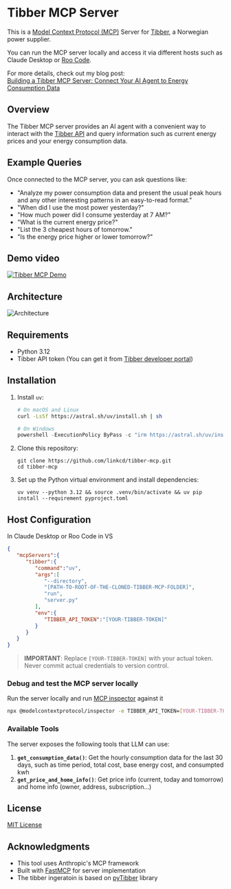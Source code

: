 # Tibber MCP Server
This is a [Model Context Protocol (MCP)](https://modelcontextprotocol.io/introduction) Server for [Tibber](https://tibber.com/), a Norwegian power supplier.

You can run the MCP server locally and access it via different hosts such as Claude Desktop or [Roo Code](https://marketplace.visualstudio.com/items?itemName=RooVeterinaryInc.roo-cline).

For more details, check out my blog post:  
[Building a Tibber MCP Server: Connect Your AI Agent to Energy Consumption Data](https://feng.lu/2025/03/28/Building-a-Tibber-MCP-Server-Connect-Your-AI-Agent-to-Energy-Consumption-Data/)

## Overview
The Tibber MCP server provides an AI agent with a convenient way to interact with the [Tibber API](https://developer.tibber.com/docs) and query information such as current energy prices and your energy consumption data.

## Example Queries
Once connected to the MCP server, you can ask questions like:
- "Analyze my power consumption data and present the usual peak hours and any other interesting patterns in an easy-to-read format."
- "When did I use the most power yesterday?"
- "How much power did I consume yesterday at 7 AM?"
- "What is the current energy price?"
- "List the 3 cheapest hours of tomorrow."
- "Is the energy price higher or lower tomorrow?"


## Demo video
[![Tibber MCP Demo](https://img.youtube.com/vi/FiqKPa9i6V4/0.jpg)](https://www.youtube.com/watch?v=FiqKPa9i6V4)

## Architecture
![Architecture](./doc/tibber-mcp-architecture.png)

## Requirements
- Python 3.12
- Tibber API token (You can get it from [Tibber developer portal](https://developer.tibber.com/settings/access-token))

## Installation
1. Install `uv`:
   ```bash
   # On macOS and Linux
   curl -LsSf https://astral.sh/uv/install.sh | sh
   ```
   
   ```powershell
   # On Windows
   powershell -ExecutionPolicy ByPass -c "irm https://astral.sh/uv/install.ps1 | iex"
   ```

2. Clone this repository:
   ```
   git clone https://github.com/linkcd/tibber-mcp.git
   cd tibber-mcp
   ```

3. Set up the Python virtual environment and install dependencies:
   ```
   uv venv --python 3.12 && source .venv/bin/activate && uv pip install --requirement pyproject.toml
   ```

## Host Configuration
In Claude Desktop or Roo Code in VS
```json
{
   "mcpServers":{
      "tibber":{
         "command":"uv",
         "args":[
            "--directory",
            "[PATH-TO-ROOT-OF-THE-CLONED-TIBBER-MCP-FOLDER]",
            "run",
            "server.py"
         ],
         "env":{
            "TIBBER_API_TOKEN":"[YOUR-TIBBER-TOKEN]"
         }
      }
   }
}
```
> **IMPORTANT**: Replace `[YOUR-TIBBER-TOKEN]` with your actual token. Never commit actual credentials to version control.

### Debug and test the MCP server locally
Run the server locally and run [MCP inspector](https://github.com/modelcontextprotocol/inspector) against it
```bash
npx @modelcontextprotocol/inspector -e TIBBER_API_TOKEN=[YOUR-TIBBER-TOKEN] python server.py
```

### Available Tools
The server exposes the following tools that LLM can use:
1. **`get_consumption_data()`**: Get the hourly consumption data for the last 30 days, such as time period, total cost, base energy cost, and consumpted kwh
2. **`get_price_and_home_info()`**: Get price info (current, today and tomorrow) and home info (owner, address, subscription...)


## License
[MIT License](LICENSE)

## Acknowledgments
- This tool uses Anthropic's MCP framework
- Built with [FastMCP](https://github.com/jlowin/fastmcp) for server implementation
- The tibber ingeratoin is based on [pyTibber](https://github.com/Danielhiversen/pyTibber) library
